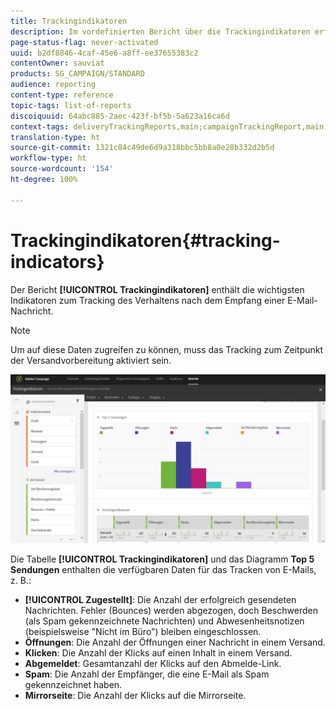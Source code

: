 ```yaml
---
title: Trackingindikatoren
description: Im vordefinierten Bericht über die Trackingindikatoren erfahren Sie über das Verhalten Ihrer Kunden beim Empfang von E-Mail-Nachrichten.
page-status-flag: never-activated
uuid: b2df8846-4caf-45e6-a8ff-ee37655383c2
contentOwner: sauviat
products: SG_CAMPAIGN/STANDARD
audience: reporting
content-type: reference
topic-tags: list-of-reports
discoiquuid: 64abc885-2aec-423f-bf5b-5a623a16ca6d
context-tags: deliveryTrackingReports,main;campaignTrackingReport,main;programTrackingReport,main
translation-type: ht
source-git-commit: 1321c84c49de6d9a318bbc5bb8a0e28b332d2b5d
workflow-type: ht
source-wordcount: '154'
ht-degree: 100%

---
```



# Trackingindikatoren{#tracking-indicators}

Der Bericht **[!UICONTROL Trackingindikatoren]** enthält die wichtigsten Indikatoren zum Tracking des Verhaltens nach dem Empfang einer E-Mail-Nachricht.

>[!NOTE]
>
>Um auf diese Daten zugreifen zu können, muss das Tracking zum Zeitpunkt der Versandvorbereitung aktiviert sein.

![](assets/delivery_reports_2.png)

Die Tabelle **[!UICONTROL Trackingindikatoren]** und das Diagramm **Top 5 Sendungen** enthalten die verfügbaren Daten für das Tracken von E-Mails, z. B.:

* **[!UICONTROL Zugestellt]**: Die Anzahl der erfolgreich gesendeten Nachrichten. Fehler (Bounces) werden abgezogen, doch Beschwerden (als Spam gekennzeichnete Nachrichten) und Abwesenheitsnotizen (beispielsweise &quot;Nicht im Büro&quot;) bleiben eingeschlossen.
* **Öffnungen**: Die Anzahl der Öffnungen einer Nachricht in einem Versand.
* **Klicken**: Die Anzahl der Klicks auf einen Inhalt in einem Versand.
* **Abgemeldet**: Gesamtanzahl der Klicks auf den Abmelde-Link.
* **Spam**: Die Anzahl der Empfänger, die eine E-Mail als Spam gekennzeichnet haben.
* **Mirrorseite**: Die Anzahl der Klicks auf die Mirrorseite.


